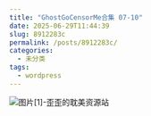 ```yaml
---
title: "GhostGoCensorMe合集 07-10"
date: 2025-06-29T11:44:39
slug: 8912283c
permalink: /posts/8912283c/
categories:
  - 未分类
tags:
  - wordpress
---
```


![图片[1]-歪歪的耽美资源站](/images/wp/8912283c-5e5a5a9c.jpg)
